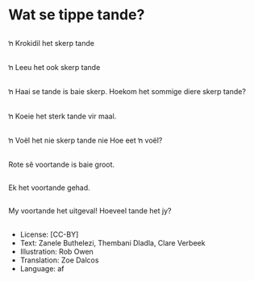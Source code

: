 # Wat se tippe tande?

##
ŉ Krokidil het skerp
tande

##
ŉ Leeu het ook skerp
tande

##
ŉ Haai se tande is baie
skerp.
Hoekom het sommige
diere skerp tande?

##
ŉ Koeie het sterk tande
vir maal.

##
ŉ Voёl het nie skerp
tande nie
Hoe eet ŉ voёl?

##
Rote sê voortande is
baie groot.

##
Ek het voortande
gehad.

##
My voortande het
uitgeval! Hoeveel tande
het jy?

##
* License: [CC-BY]
* Text: Zanele Buthelezi, Thembani Dladla, Clare Verbeek
* Illustration: Rob Owen
* Translation: Zoe Dalcos
* Language: af
